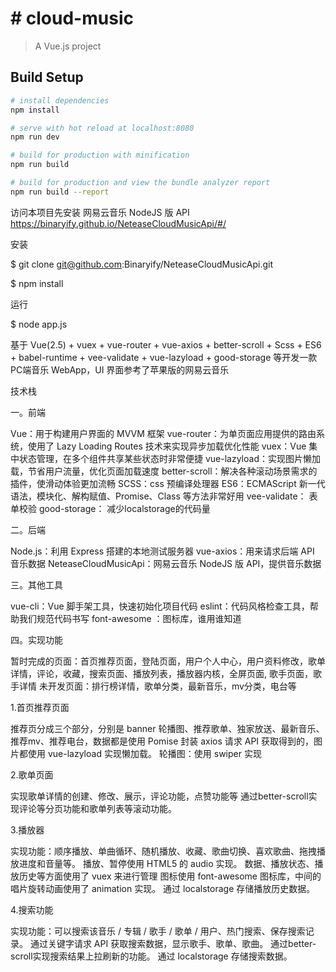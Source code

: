 # # cloud-music

> A Vue.js project

## Build Setup

``` bash
# install dependencies
npm install

# serve with hot reload at localhost:8080
npm run dev

# build for production with minification
npm run build

# build for production and view the bundle analyzer report
npm run build --report
```


访问本项目先安装 网易云音乐 NodeJS 版 API https://binaryify.github.io/NeteaseCloudMusicApi/#/

安装

$ git clone git@github.com:Binaryify/NeteaseCloudMusicApi.git

$ npm install

运行

$ node app.js

基于 Vue(2.5) + vuex + vue-router + vue-axios + better-scroll + Scss + ES6 + babel-runtime + vee-validate + vue-lazyload + good-storage 等开发一款PC端音乐 WebApp，UI 界面参考了苹果版的网易云音乐

技术栈

一。前端

Vue：用于构建用户界面的 MVVM 框架 vue-router：为单页面应用提供的路由系统，使用了 Lazy Loading Routes 技术来实现异步加载优化性能 vuex：Vue 集中状态管理，在多个组件共享某些状态时非常便捷 vue-lazyload：实现图片懒加载，节省用户流量，优化页面加载速度 better-scroll：解决各种滚动场景需求的插件，使滑动体验更加流畅 SCSS：css 预编译处理器 ES6：ECMAScript 新一代语法，模块化、解构赋值、Promise、Class 等方法非常好用 vee-validate： 表单校验 good-storage： 减少localstorage的代码量

二。后端

Node.js：利用 Express 搭建的本地测试服务器 vue-axios：用来请求后端 API 音乐数据 NeteaseCloudMusicApi：网易云音乐 NodeJS 版 API，提供音乐数据

三。其他工具

vue-cli：Vue 脚手架工具，快速初始化项目代码 eslint：代码风格检查工具，帮助我们规范代码书写 font-awesome ：图标库，谁用谁知道

四。实现功能

暂时完成的页面：首页推荐页面，登陆页面，用户个人中心，用户资料修改，歌单详情，评论，收藏，搜索页面、播放列表，播放器内核，全屏页面, 歌手页面，歌手详情 
未开发页面：排行榜详情，歌单分类，最新音乐，mv分类，电台等

1.首页推荐页面

推荐页分成三个部分，分别是 banner 轮播图、推荐歌单、独家放送、最新音乐、推荐mv、推荐电台，数据都是使用 Pomise 封装 axios 请求 API 获取得到的，图片都使用 vue-lazyload 实现懒加载。 轮播图：使用 swiper 实现

2.歌单页面

实现歌单详情的创建、修改、展示，评论功能，点赞功能等 通过better-scroll实现评论等分页功能和歌单列表等滚动功能。

3.播放器

实现功能：顺序播放、单曲循环、随机播放、收藏、歌曲切换、喜欢歌曲、拖拽播放进度和音量等。 播放、暂停使用 HTML5 的 audio 实现。 数据、播放状态、播放历史等方面使用了 vuex 来进行管理 图标使用 font-awesome 图标库，中间的唱片旋转动画使用了 animation 实现。 通过 localstorage 存储播放历史数据。

4.搜索功能

实现功能：可以搜索该音乐 / 专辑 / 歌手 / 歌单 / 用户、热门搜索、保存搜索记录。 通过关键字请求 API 获取搜索数据，显示歌手、歌单、歌曲。 通过better-scroll实现搜索结果上拉刷新的功能。 通过 localstorage 存储搜索数据。